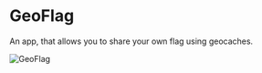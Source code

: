 # GeoFlag
An app, that allows you to share your own flag using geocaches.

<img src="https://i.imgur.com/MpDoAjX.jpg"
     alt="GeoFlag"
     style="float: left; margin-right: 10px;" />
